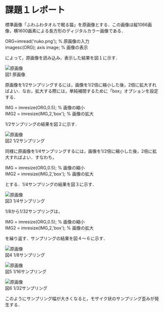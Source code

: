 # 課題１レポート

標準画像「ふわふわタオルで眠る猫」を原画像とする．この画像は縦1066画像，横1600画素による長方形のディジタルカラー画像である．

ORG=imread('nuko.png'); % 原画像の入力  
imagesc(ORG); axis image; % 画像の表示

によって，原画像を読み込み，表示した結果を図１に示す．

![原画像](https://github.com/yuukomo/image-processing-classroom_report/blob/master/nuko.png)  
図1 原画像

原画像を1/2サンプリングするには，画像を1/2倍に縮小した後，2倍に拡大すればよい．なお，拡大する際には，単純補間するために「box」オプションを設定する．

IMG = imresize(ORG,0.5); % 画像の縮小  
IMG2 = imresize(IMG,2,'box'); % 画像の拡大

1/2サンプリングの結果を図２に示す．

![原画像](https://github.com/yuukomo/image-processing-classroom_report/blob/master/%E7%B5%90%E6%9E%9C/%E8%AA%B2%E9%A1%8C1/1%202%E3%82%B5%E3%83%B3%E3%83%97%E3%83%AA%E3%83%B3%E3%82%B0.PNG)  
図2 1/2サンプリング

同様に原画像を1/4サンプリングするには，画像を1/2倍に縮小した後，2倍に拡大すればよい．すなわち，

IMG = imresize(ORG,0.5); % 画像の縮小  
IMG2 = imresize(IMG,2,'box'); % 画像の拡大

とする．1/4サンプリングの結果を図３に示す．

![原画像](https://github.com/yuukomo/image-processing-classroom_report/blob/master/%E7%B5%90%E6%9E%9C/%E8%AA%B2%E9%A1%8C1/1%204%E3%82%B5%E3%83%B3%E3%83%97%E3%83%AA%E3%83%B3%E3%82%B0.PNG)  
図3 1/4サンプリング

1/8から1/32サンプリングは，

IMG = imresize(ORG,0.5); % 画像の縮小  
IMG2 = imresize(IMG,2,'box'); % 画像の拡大

を繰り返す．サンプリングの結果を図４～６に示す．

![原画像](https://github.com/yuukomo/image-processing-classroom_report/blob/master/%E7%B5%90%E6%9E%9C/%E8%AA%B2%E9%A1%8C1/1%208%E3%82%B5%E3%83%B3%E3%83%97%E3%83%AA%E3%83%B3%E3%82%B0.PNG)  
図4 1/8サンプリング

![原画像](https://github.com/yuukomo/image-processing-classroom_report/blob/master/%E7%B5%90%E6%9E%9C/%E8%AA%B2%E9%A1%8C1/1%2016%E3%82%B5%E3%83%B3%E3%83%97%E3%83%AA%E3%83%B3%E3%82%B0.PNG)  
図5 1/16サンプリング

![原画像](https://github.com/yuukomo/image-processing-classroom_report/blob/master/%E7%B5%90%E6%9E%9C/%E8%AA%B2%E9%A1%8C1/1%2032%E3%82%B5%E3%83%B3%E3%83%97%E3%83%AA%E3%83%B3%E3%82%B0.PNG)  
図6 1/32サンプリング

このようにサンプリング幅が大きくなると，モザイク状のサンプリング歪みが発生する．
